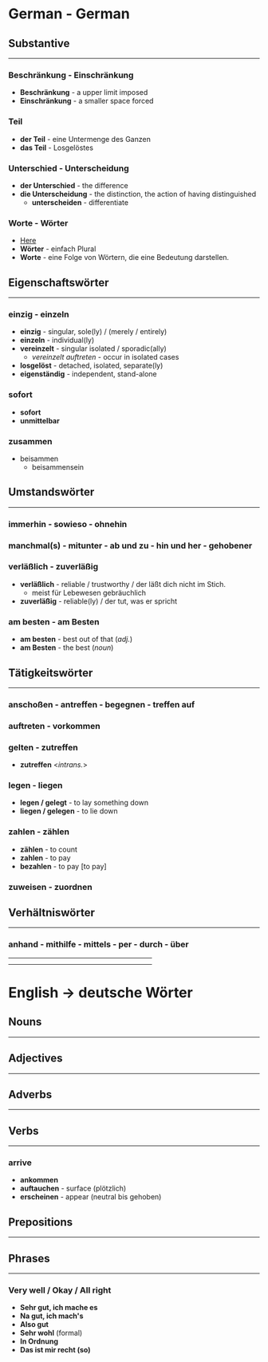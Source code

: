 # German - German
## Substantive
---
### Beschränkung - Einschränkung
- **Beschränkung** - a upper limit imposed
- **Einschränkung** - a smaller space forced

### Teil
- **der Teil** - eine Untermenge des Ganzen
- **das Teil** - Losgelöstes

### Unterschied - Unterscheidung
- **der Unterschied** - the difference
- **die Unterscheidung** - the distinction, the action of having distinguished
	- **unterscheiden** - differentiate

### Worte - Wörter
- [Here](https://www.pcs-campus.de/praxis/texten/woerter-oder-worte/#:~:text=Bei%20der%20Frage%2C%20wann%20man,Worte%20bestehen%20somit%20aus%20W%C3%B6rtern.)
- **Wörter** - einfach Plural
- **Worte** - eine Folge von Wörtern, die eine Bedeutung darstellen.


## Eigenschaftswörter
---
### einzig - einzeln
   - **einzig** - singular, sole(ly) / (merely / entirely)
   - **einzeln** - individual(ly)
   - **vereinzelt** - singular isolated / sporadic(ally)
	   - *vereinzelt auftreten* - occur in isolated cases
   - **losgelöst** - detached, isolated, separate(ly)
   - **eigenständig** - independent, stand-alone

### sofort
- **sofort**
- **unmittelbar**

### zusammen
- beisammen
	- beisammensein


## Umstandswörter
---
### immerhin - sowieso - ohnehin
   
### manchmal(s) - mitunter - ab und zu - hin und her - gehobener
   
### verläßlich - zuverläßig
- **verläßlich** - reliable / trustworthy / der läßt dich nicht im Stich.
	- meist für Lebewesen gebräuchlich
- **zuverläßig** - reliable(ly) / der tut, was er spricht

### am besten - am Besten
- **am besten** - best out of that (*adj.*)
- **am Besten** - the best (*noun*)


## Tätigkeitswörter
---
### anschoßen - antreffen - begegnen - treffen auf

### auftreten - vorkommen

### gelten - zutreffen
- **zutreffen** <*intrans.*>

### legen - liegen
- **legen / gelegt** - to lay something down
- **liegen / gelegen** - to lie down

### zahlen - zählen
- **zählen** - to count
- **zahlen** - to pay
- **bezahlen** - to pay \[to pay\]
  
### zuweisen - zuordnen


## Verhältniswörter
---
### anhand - mithilfe - mittels - per - durch - über



|     |     |     |     |     |     |     |     |     |     |     |     |     |     |     |     |     |     |
| :-: | :-: | :-: | :-: | :-: | :-: | :-: | :-: | --- | --- | --- | --- | --- | --- | --- | --- | --- | --- |
|     |     |     |     |     |     |     |     |     |     |     |     |     |     |     |     |     |     |
|     |     |     |     |     |     |     |     |     |     |     |     |     |     |     |     |     |     |

# English -> deutsche Wörter
## Nouns
---

## Adjectives
---

## Adverbs
---

## Verbs
---
### arrive
- **ankommen**
- **auftauchen** - surface (plötzlich)
- **erscheinen** - appear (neutral bis gehoben)

## Prepositions
---

## Phrases
---
### Very well / Okay / All right
- **Sehr gut, ich mache es**
- **Na gut, ich mach's**
- **Also gut**
- **Sehr wohl** (formal)
- **In Ordnung**
- **Das ist mir recht (so)**
